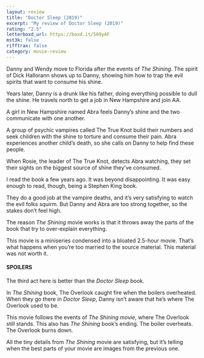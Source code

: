 ```yaml
---
layout: review
title: "Doctor Sleep (2019)"
excerpt: "My review of Doctor Sleep (2019)"
rating: "2.5"
letterboxd_url: https://boxd.it/509yAF
mst3k: false
rifftrax: false
category: movie-review
---
```


Danny and Wendy move to Florida after the events of <i>The Shining</i>. The spirit of Dick Hallorann shows up to Danny, showing him how to trap the evil spirits that want to consume his shine.

Years later, Danny is a drunk like his father, doing everything possible to dull the shine. He travels north to get a job in New Hampshire and join AA.

A girl in New Hampshire named Abra feels Danny’s shine and the two communicate with one another.

A group of psychic vampires called The True Knot build their numbers and seek children with the shine to torture and consume their pain. Abra experiences another child’s death, so she calls on Danny to help find these people.

When Rosie, the leader of The True Knot, detects Abra watching, they set their sights on the biggest source of shine they’ve consumed.

I read the book a few years ago. It was beyond disappointing. It was easy enough to read, though, being a Stephen King book.

They do a good job at the vampire deaths, and it’s very satisfying to watch the evil folks squirm. But Danny and Abra are too strong together, so the stakes don’t feel high.

The reason <i>The Shining</i> movie works is that it throws away the parts of the book that try to over-explain everything.

This movie is a miniseries condensed into a bloated 2.5-hour movie. That’s what happens when you’re too married to the source material. This material was not worth it.

#### SPOILERS

The third act here is better than the <i>Doctor Sleep</i> book.

In <i>The Shining</i> book, The Overlook caught fire when the boilers overheated. When they go there in <i>Doctor Sleep</i>, Danny isn’t aware that he’s where The Overlook used to be.

This movie follows the events of <i>The Shining movie</i>, where The Overlook still stands. This also has <i>The Shining</i> book’s ending. The boiler overheats. The Overlook burns down.

All the tiny details from <i>The Shining</i> movie are satisfying, but it’s telling when the best parts of your movie are images from the previous one.
